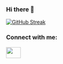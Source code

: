 ### Hi there 👋
<!-- ![Anurag's GitHub stats](https://github-readme-stats.vercel.app/api?username=usama26&show_icons=true&theme=radical)

[![Top Langs](https://github-readme-stats.vercel.app/api/top-langs/?username=usama26&layout=compact)](https://github.com/anuraghazra/github-readme-stats) -->

[![GitHub Streak](https://github-readme-streak-stats.herokuapp.com/?user=Usama26)](https://git.io/streak-stats)


<h3 align="left">Connect with me:</h3>
<p align="left">
<a href="https://www.linkedin.com/in/usamaahmedmemon/" target="blank"><img align="center" src="https://cdn.jsdelivr.net/npm/simple-icons@3.0.1/icons/linkedin.svg" alt="" height="30" width="40" /></a>
</p>



<!--
**Usama26/Usama26** is a ✨ _special_ ✨ repository because its `README.md` (this file) appears on your GitHub profile.

Here are some ideas to get you started:

- 🔭 I’m currently working on ...
- 🌱 I’m currently learning ...
- 👯 I’m looking to collaborate on ...
- 🤔 I’m looking for help with ...
- 💬 Ask me about ...
- 📫 How to reach me: ...
- 😄 Pronouns: ...
- ⚡ Fun fact: ...
-->
